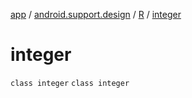 [app](../../../index.md) / [android.support.design](../../index.md) / [R](../index.md) / [integer](./index.md)

# integer

`class integer`
`class integer`
